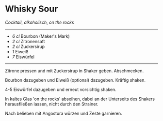 # Whisky Sour

*Cocktail*, *alkoholisch*, *on the rocks*

---

- *6 cl* Bourbon (Maker's Mark)
- *2 cl* Zitronensaft
- *2 cl* Zuckersirup
- *1* Eiweiß
- *7* Eiswürfel

---

Zitrone pressen und mit Zuckersirup in Shaker geben. Abschmecken.

Bourbon dazugeben und Eiweiß (optional) dazugeben. Kräftig shaken.

4-5 Eiswürfel dazugeben und erneut vorsichtig shaken.

In kaltes Glas 'on the rocks' abseihen, dabei an der Unterseits des Shakers herausfließen lassen, nicht durch den Strainer.

Nach belieben mit Angostura würzen und Zeste garnieren.

